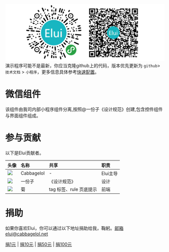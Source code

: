 ![](/assets/imgcode.png)演示程序可能不是最新，你应当克隆github上的代码，版本优先更新为 `github`&gt; `技术文档` &gt; `小程序`，更多信息具体参考[快速配置](/kuai-su-pei-zhi.md)。

# 微信组件

该组件由我司内部小程序组件分离,按照@一份子《设计规范》创建,包含控件组件与界面组件组成。

# 参与贡献

以下是Elui贡献者。

| 头像 | 名称 | 共享 | 职责 |
| :--- | :--- | :--- | :--- |
| ![](https://q1.qlogo.cn/g?b=qq&nk=1214617226&s=40&t=1384608689) | Cabbagelol | - | Elui主导 |
| ![](https://q1.qlogo.cn/g?b=qq&nk=1224619931&s=40&t=1384608689) | 一份子 | 《设计规范》 | 设计 |
| ![](https://q1.qlogo.cn/g?b=qq&nk=1290816367&s=40&t=1384608689) | 菊 | tag 标签、rule 页底提示 | 前端 |

# 捐助

如果你喜欢Elui，你可以通过以下地址捐助给我，鞠躬。邮箱elui@cabbagelol.net

[捐1元](http://hn.cabbagelol.net/blive_pay_hn/index.php?money=100&title=Elui) \| [捐10元](http://hn.cabbagelol.net/blive_pay_hn/index.php?money=1000&title=Elui) \| [捐50元](http://hn.cabbagelol.net/blive_pay_hn/index.php?money=5000&title=Elui) \| [捐100元](http://hn.cabbagelol.net/blive_pay_hn/index.php?money=10000&title=Elui)

